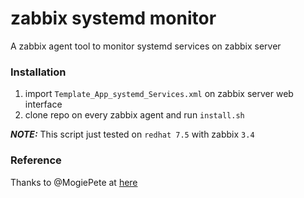 # zabbix systemd monitor

A zabbix agent tool to monitor systemd services on zabbix server

### Installation 

1. import `Template_App_systemd_Services.xml` on zabbix server web interface
2. clone repo on every zabbix agent and run `install.sh`

_**NOTE:**_ This script just tested on `redhat 7.5` with zabbix `3.4`

### Reference
Thanks to @MogiePete at
[here](https://github.com/MogiePete/zabbix-systemd-service-monitoring)

